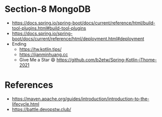 # Section-8 MongoDB
* https://docs.spring.io/spring-boot/docs/current/reference/html/build-tool-plugins.html#build-tool-plugins
* https://docs.spring.io/spring-boot/docs/current/reference/html/deployment.html#deployment
* Ending
  * https://tw.kotlin.tips/
  * https://jianminhuang.cc
  * Give Me a Star 😄 https://github.com/b2etw/Spring-Kotlin-iThome-2021

# References
* https://maven.apache.org/guides/introduction/introduction-to-the-lifecycle.html
* https://battle.devopstw.club/
